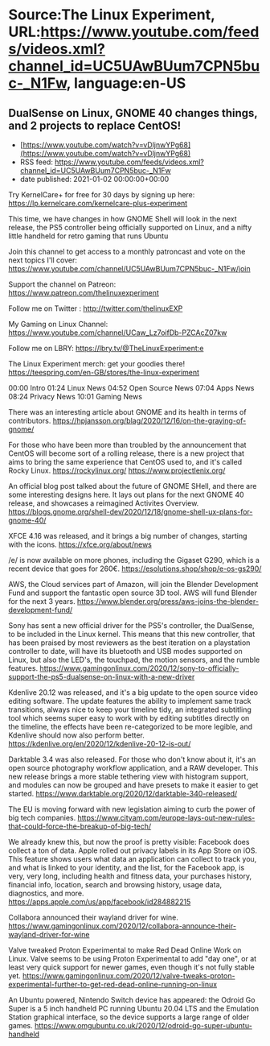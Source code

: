 # Source:The Linux Experiment, URL:https://www.youtube.com/feeds/videos.xml?channel_id=UC5UAwBUum7CPN5buc-_N1Fw, language:en-US

## DualSense on Linux, GNOME 40 changes things, and 2 projects to replace CentOS!
 - [https://www.youtube.com/watch?v=vDljnwYPg68](https://www.youtube.com/watch?v=vDljnwYPg68)
 - RSS feed: https://www.youtube.com/feeds/videos.xml?channel_id=UC5UAwBUum7CPN5buc-_N1Fw
 - date published: 2021-01-02 00:00:00+00:00

Try KernelCare+ for free for 30 days by signing up here: https://lp.kernelcare.com/kernelcare-plus-experiment

This time, we have changes in how GNOME Shell will look in the next release, the PS5 controller being officially supported on Linux, and a nifty little handheld for retro gaming that runs Ubuntu

Join this channel to get access to a monthly patroncast and vote on the next topics I'll cover:
https://www.youtube.com/channel/UC5UAwBUum7CPN5buc-_N1Fw/join

Support the channel on Patreon: 
https://www.patreon.com/thelinuxexperiment

Follow me on Twitter : http://twitter.com/thelinuxEXP

My Gaming on Linux Channel: https://www.youtube.com/channel/UCaw_Lz7oifDb-PZCAcZ07kw

Follow me on LBRY: https://lbry.tv/@TheLinuxExperiment:e

The Linux Experiment merch: get your goodies there! https://teespring.com/en-GB/stores/the-linux-experiment

00:00 Intro
01:24 Linux News
04:52 Open Source News
07:04 Apps News
08:24 Privacy News
10:01 Gaming News

There was an interesting article about GNOME and its health in terms of contributors.
https://hpjansson.org/blag/2020/12/16/on-the-graying-of-gnome/

For those who have been more than troubled by the announcement that CentOS will become sort of a rolling release, there is a new project that aims to bring the same experience that CentOS used to, and it's called Rocky Linux.
https://rockylinux.org/
https://www.projectlenix.org/

An official blog post talked about the future of GNOME SHell, and there are some interesting designs here. It lays out plans for the next GNOME 40 release, and showcases a reimagined Activites Overview.
https://blogs.gnome.org/shell-dev/2020/12/18/gnome-shell-ux-plans-for-gnome-40/

XFCE 4.16 was released, and it brings a big number of changes, starting with the icons.
https://xfce.org/about/news

/e/ is now available on more phones, including the Gigaset G290, which is a recent device that goes for 260€.
https://esolutions.shop/shop/e-os-gs290/

AWS, the Cloud services part of Amazon, will join the Blender Development Fund and support the fantastic open source 3D tool. AWS will fund Blender for the next 3 years.
https://www.blender.org/press/aws-joins-the-blender-development-fund/

Sony has sent a new official driver for the PS5's controller, the DualSense, to be included in the Linux kernel. This means that this new controller, that has been praised by most reviewers as the best iteration on a playstation controller to date, will have its bluetooth and USB modes supported on Linux, but also the LED's, the touchpad, the motion sensors, and the rumble features.
https://www.gamingonlinux.com/2020/12/sony-to-officially-support-the-ps5-dualsense-on-linux-with-a-new-driver

Kdenlive 20.12 was released, and it's a big update to the open source video editing software. The update features the ability to implement same track transitions, always nice to keep your timeline tidy, an integrated subtitling tool which seems super easy to work with by editing subtitles directly on the timeline, the effects have been re-categorized to be more legible, and Kdenlive should now also perform better.
https://kdenlive.org/en/2020/12/kdenlive-20-12-is-out/

Darktable 3.4 was also released. For those who don't know about it, it's an open source photography workflow application, and a RAW developer. This new release brings a more stable tethering view with histogram support, and modules can now be grouped and have presets to make it easier to get started.
https://www.darktable.org/2020/12/darktable-340-released/

The EU is moving forward with new legislation aiming to curb the power of big tech companies.
https://www.cityam.com/europe-lays-out-new-rules-that-could-force-the-breakup-of-big-tech/

We already knew this, but now the proof is pretty visible: Facebook does collect a ton of data. Apple rolled out privacy labels in its App Store on iOS. This feature shows users what data an application can collect to track you, and what is linked to your identity, and the list, for the Facebook app, is very, very long, including health and fitness data, your purchases history, financial info, location, search and browsing history, usage data, diagnostics, and more.
https://apps.apple.com/us/app/facebook/id284882215


Collabora announced their wayland driver for wine.
https://www.gamingonlinux.com/2020/12/collabora-announce-their-wayland-driver-for-wine

Valve tweaked Proton Experimental to make Red Dead Online Work on Linux. Valve seems to be using Proton Experimental to add "day one", or at least very quick support for newer games, even though it's not fully stable yet.
https://www.gamingonlinux.com/2020/12/valve-tweaks-proton-experimental-further-to-get-red-dead-online-running-on-linux

An Ubuntu powered, Nintendo Switch device has appeared: the Odroid Go Super is a 5 inch handheld PC running Ubuntu 20.04 LTS and the Emulation Station graphical interface, so the device supports a large range of older games.
https://www.omgubuntu.co.uk/2020/12/odroid-go-super-ubuntu-handheld

